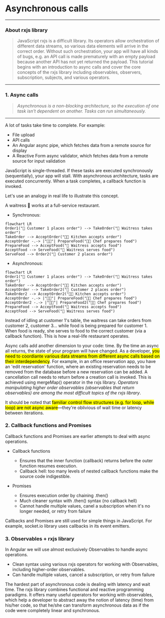 # Asynchronous calls
___

### About rxjs library
> JavaScript rxjs is a difficult library. Its operators allow orchestration of different data streams, so various data elements  will arrive in the correct order. Without such orchestration, your app will have all kinds of bugs, e.g. an API call is made prematurely with an empty payload because another API has not yet returned the payload. This tutorial begins with an introduction to async calls and cover the core concepts of the rxjs library including observables, observers, subscription, subjects, and various operators.
___

### 1. Async calls

> *Asynchronous is a non-blocking architecture, so the execution of one task isn't dependent on another. Tasks can run simultaneously.*
___

A lot of tasks take time to complete. For example:

- File upload
- API calls
- An Angular async pipe, which fetches data from a remote source for display
- A Reactive Form async validator, which fetches data from a remote source for input validation

JavaScript is single-threaded. If these tasks are executed synchronously (sequentially), your app will stall. With asynchronous architecture, tasks are executed concurrently. When a task completes, a callback function is invoked.

Let's use an analogy in real life to illustrate this concept.

A waitress 👧 works at a full-service restaurant.

- Synchronous:

```mermaid
flowchart LR
Order1("👨 Customer 1 places order") --> TakeOrder("👧 Waitress takes order") 
TakeOrder --> AcceptOrder("👩‍🍳 Kitchen accepts order")
AcceptOrder -.-> |"🧑‍🍳"| PrepareFood("👩‍🍳 Chef prepares food")
PrepareFood --> AcceptFood("👧 Waitress accepts food")
AcceptFood --> ServeFood("👨 Waitress serves food")
ServeFood --> Order2("👩 Customer 2 places order")
```

- Asynchronous:

```mermaid
flowchart LR
Order1("👨 Customer 1 places order") --> TakeOrder("👧 Waitress takes order") 
TakeOrder --> AcceptOrder("👩‍🍳 Kitchen accepts order")
AcceptOrder --> TakeOrder2("👩 Customer 2 places order")
TakeOrder2 --> AcceptOrder2("👩‍🍳 Kitchen accepts order")
AcceptOrder -.-> |"🧑‍🍳"| PrepareFood("👩‍🍳 Chef prepares food")
AcceptOrder2 -.-> |"🧑‍🍳"| PrepareFood2("👩‍🍳 Chef prepares food")
PrepareFood --> AcceptFood("👧 Waitress accepts food")
AcceptFood --> ServeFood("👨 Waitress serves food")
```

Instead of idling at customer 1's table, the waitress can take orders from customer 2, customer 3... while food is being prepared for customer 1. When food is ready, she serves to food to the correct customer (via a callback function). This is how a real-life restaurant operates.

Async calls add another dimension to your code: time. By the time an async all returns, the state of your program will have changed. As a developer, <mark>you need to coordiante various data streams from different async calls based on their interdependency</mark>. For example, in an office reservation app, you have an 'edit reservation' function, where an existing reservation needs to be removed from the database before a new reservation can be added. A cancellation call needs to return before a creation call is invoked. This is achieved using mergeMap() operator in the rxjs library. *Operators manipulating higher order observables (observables that return observables) are among the most difficult topics of the rxjs library*.

It should be noted that <mark>familiar control flow structures (e.g. for loop, while loop) are not async aware</mark>&mdash;they're oblivious of wait time or latency between iterations.

### 2. Callback functions and Promises

Callback functions and Promises are earlier attempts to deal with async operations.

- Callback functions
    - Ensures that the inner function (callback) returns before the outer function resumes execution.
    - Callback hell: too many levels of nested callback functions make the source code indigestible. 

- Promises
    - Ensures execution order by chaining .then()
    - Much cleaner syntax with .then() syntax (no callback hell)
    - Cannot handle multiple values, canel a subscription when it's no longer needed, or retry from failure

Callbacks and Promises are still used for simple things in JavaScript. For example, socket.io library uses callbacks in its event emitters.

### 3. Observables + rxjs library

In Angular we will use almost exclusively Observables to handle async operations.

- Clean syntax using various rxjs operators for working with Observables, including higher-order observables.
- Can handle multiple values, cancel a subscription, or retry from failure

The hardest part of asynchronous code is dealing with latency and wait time. The rxjs library combines functional and reactive programming paradigms. It offers many useful operators for working with observables, which help a developer to abstract away the notion of latency (time) from his/her code, so that he/she can transform asynchronous data as if the code were completely linear and synchronous.